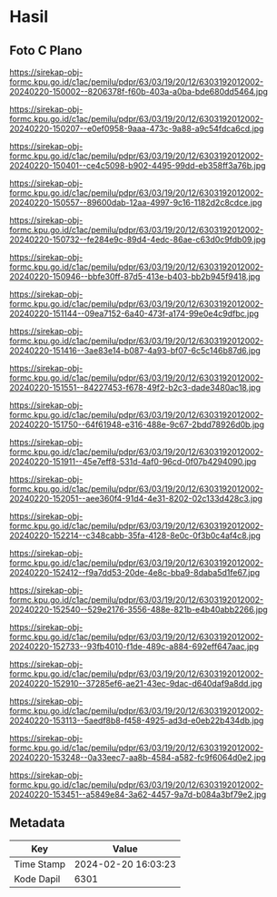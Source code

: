 # Hasil

## Foto C Plano

https://sirekap-obj-formc.kpu.go.id/c1ac/pemilu/pdpr/63/03/19/20/12/6303192012002-20240220-150002--8206378f-f60b-403a-a0ba-bde680dd5464.jpg

https://sirekap-obj-formc.kpu.go.id/c1ac/pemilu/pdpr/63/03/19/20/12/6303192012002-20240220-150207--e0ef0958-9aaa-473c-9a88-a9c54fdca6cd.jpg

https://sirekap-obj-formc.kpu.go.id/c1ac/pemilu/pdpr/63/03/19/20/12/6303192012002-20240220-150401--ce4c5098-b902-4495-99dd-eb358ff3a76b.jpg

https://sirekap-obj-formc.kpu.go.id/c1ac/pemilu/pdpr/63/03/19/20/12/6303192012002-20240220-150557--89600dab-12aa-4997-9c16-1182d2c8cdce.jpg

https://sirekap-obj-formc.kpu.go.id/c1ac/pemilu/pdpr/63/03/19/20/12/6303192012002-20240220-150732--fe284e9c-89d4-4edc-86ae-c63d0c9fdb09.jpg

https://sirekap-obj-formc.kpu.go.id/c1ac/pemilu/pdpr/63/03/19/20/12/6303192012002-20240220-150946--bbfe30ff-87d5-413e-b403-bb2b945f9418.jpg

https://sirekap-obj-formc.kpu.go.id/c1ac/pemilu/pdpr/63/03/19/20/12/6303192012002-20240220-151144--09ea7152-6a40-473f-a174-99e0e4c9dfbc.jpg

https://sirekap-obj-formc.kpu.go.id/c1ac/pemilu/pdpr/63/03/19/20/12/6303192012002-20240220-151416--3ae83e14-b087-4a93-bf07-6c5c146b87d6.jpg

https://sirekap-obj-formc.kpu.go.id/c1ac/pemilu/pdpr/63/03/19/20/12/6303192012002-20240220-151551--84227453-f678-49f2-b2c3-dade3480ac18.jpg

https://sirekap-obj-formc.kpu.go.id/c1ac/pemilu/pdpr/63/03/19/20/12/6303192012002-20240220-151750--64f61948-e316-488e-9c67-2bdd78926d0b.jpg

https://sirekap-obj-formc.kpu.go.id/c1ac/pemilu/pdpr/63/03/19/20/12/6303192012002-20240220-151911--45e7eff8-531d-4af0-96cd-0f07b4294090.jpg

https://sirekap-obj-formc.kpu.go.id/c1ac/pemilu/pdpr/63/03/19/20/12/6303192012002-20240220-152051--aee360f4-91d4-4e31-8202-02c133d428c3.jpg

https://sirekap-obj-formc.kpu.go.id/c1ac/pemilu/pdpr/63/03/19/20/12/6303192012002-20240220-152214--c348cabb-35fa-4128-8e0c-0f3b0c4af4c8.jpg

https://sirekap-obj-formc.kpu.go.id/c1ac/pemilu/pdpr/63/03/19/20/12/6303192012002-20240220-152412--f9a7dd53-20de-4e8c-bba9-8daba5d1fe67.jpg

https://sirekap-obj-formc.kpu.go.id/c1ac/pemilu/pdpr/63/03/19/20/12/6303192012002-20240220-152540--529e2176-3556-488e-821b-e4b40abb2266.jpg

https://sirekap-obj-formc.kpu.go.id/c1ac/pemilu/pdpr/63/03/19/20/12/6303192012002-20240220-152733--93fb4010-f1de-489c-a884-692eff647aac.jpg

https://sirekap-obj-formc.kpu.go.id/c1ac/pemilu/pdpr/63/03/19/20/12/6303192012002-20240220-152910--37285ef6-ae21-43ec-9dac-d640daf9a8dd.jpg

https://sirekap-obj-formc.kpu.go.id/c1ac/pemilu/pdpr/63/03/19/20/12/6303192012002-20240220-153113--5aedf8b8-f458-4925-ad3d-e0eb22b434db.jpg

https://sirekap-obj-formc.kpu.go.id/c1ac/pemilu/pdpr/63/03/19/20/12/6303192012002-20240220-153248--0a33eec7-aa8b-4584-a582-fc9f6064d0e2.jpg

https://sirekap-obj-formc.kpu.go.id/c1ac/pemilu/pdpr/63/03/19/20/12/6303192012002-20240220-153451--a5849e84-3a62-4457-9a7d-b084a3bf79e2.jpg


## Metadata

| Key        | Value               |
| ---------- | ------------------- |
| Time Stamp | 2024-02-20 16:03:23 |
| Kode Dapil | 6301                |



